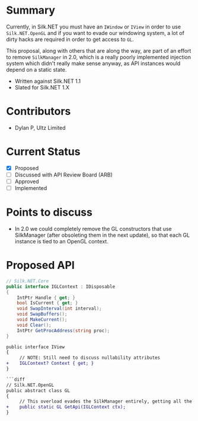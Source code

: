 # Summary
Currently, in Silk.NET you must have an `IWindow` or `IView` in order to use `Silk.NET.OpenGL`
and if you want to evade our windowing system, a lot of dirty hacks are required in order to
get access to `GL`. 

This proposal, along with others that are along the way, are part of an effort to remove
`SilkManager` in 2.0, which is a really poorly implemented injection system which didn't
really make sense anyway, as API instances would depend on a static state.

- Written against Silk.NET 1.1
- Slated for Silk.NET 1.X

# Contributors
- Dylan P, Ultz Limited

# Current Status
- [x] Proposed
- [ ] Discussed with API Review Board (ARB)
- [ ] Approved
- [ ] Implemented

# Points to discuss
- In 2.0 we could completely remove the GL constructors that use SilkManager (after obsoleting them in the next update), so that each GL instance is tied to an OpenGL context. 

# Proposed API
```cs
// Silk.NET.Core
public interface IGLContext : IDisposable
{
    IntPtr Handle { get; }
    bool IsCurrent { get; }
    void SwapInterval(int interval);
    void SwapBuffers();
    void MakeCurrent();
    void Clear();
    IntPtr GetProcAddress(string proc);
}
```

```diff
public interface IView
{
     // NOTE: Still need to discuss nullability attributes
+    IGLContext? Context { get; }
}

```diff
// Silk.NET.OpenGL
public abstract class GL
{
     // This overload evades the SilkManager entirely, getting all the data it needs from the context.
+    public static GL GetApi(IGLContext ctx);
}
```
